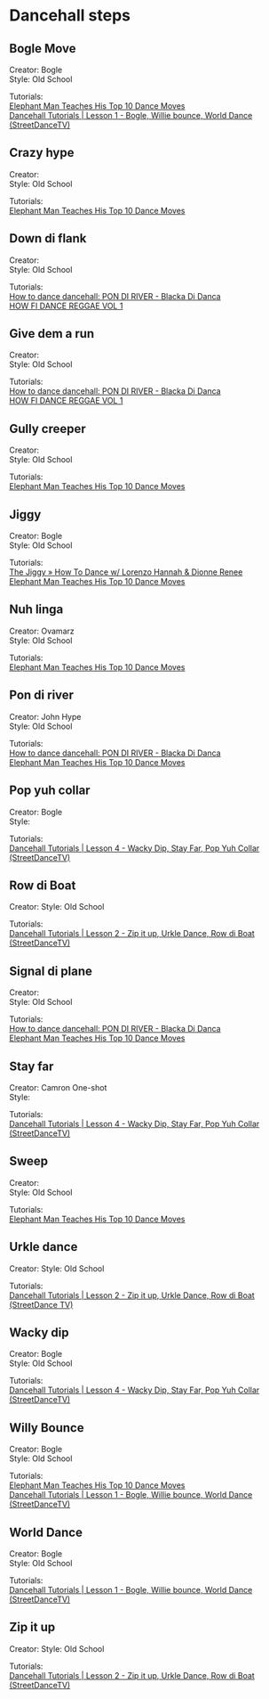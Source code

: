# Dancehall steps

## Bogle Move
Creator: Bogle  
Style: Old School

Tutorials:  
[Elephant Man Teaches His Top 10 Dance Moves](https://youtu.be/jJ1Mz0itsec?t=390)  
[Dancehall Tutorials | Lesson 1 - Bogle, Willie bounce, World Dance (StreetDanceTV)](https://youtu.be/K7CK-Fx4z-c?t=47)

## Crazy hype
Creator:  
Style: Old School

Tutorials:  
[Elephant Man Teaches His Top 10 Dance Moves](https://youtu.be/jJ1Mz0itsec?t=263)

## Down di flank
Creator:  
Style: Old School

Tutorials:  
[How to dance dancehall: PON DI RIVER - Blacka Di Danca](https://youtu.be/NX_hn5HOrwk?list=PLR06NcTrklBrizjaiKoG_3g0liA72sj4I&t=147)  
[HOW FI DANCE REGGAE VOL 1](https://youtu.be/opm7yVgy45k?t=36)

## Give dem a run
Creator:  
Style: Old School

Tutorials:  
[How to dance dancehall: PON DI RIVER - Blacka Di Danca](https://youtu.be/NX_hn5HOrwk?list=PLR06NcTrklBrizjaiKoG_3g0liA72sj4I&t=176)  
[HOW FI DANCE REGGAE VOL 1](https://youtu.be/opm7yVgy45k?t=53)  

## Gully creeper
Creator:  
Style: Old School

Tutorials:  
[Elephant Man Teaches His Top 10 Dance Moves](https://youtu.be/jJ1Mz0itsec?t=206)

## Jiggy
Creator: Bogle  
Style: Old School

Tutorials:  
[The Jiggy » How To Dance w/ Lorenzo Hannah & Dionne Renee](https://youtu.be/N1O5UoV-H7U?t=29)  
[Elephant Man Teaches His Top 10 Dance Moves](https://youtu.be/jJ1Mz0itsec?t=452)

## Nuh linga
Creator: Ovamarz  
Style: Old School

Tutorials:  
[Elephant Man Teaches His Top 10 Dance Moves](https://youtu.be/jJ1Mz0itsec?t=146)

## Pon di river
Creator: John Hype  
Style: Old School

Tutorials:  
[How to dance dancehall: PON DI RIVER - Blacka Di Danca](https://youtu.be/NX_hn5HOrwk?list=PLR06NcTrklBrizjaiKoG_3g0liA72sj4I&t=119)  
[Elephant Man Teaches His Top 10 Dance Moves](https://youtu.be/jJ1Mz0itsec?t=68)

## Pop yuh collar
Creator: Bogle  
Style:

Tutorials:  
[Dancehall Tutorials | Lesson 4 - Wacky Dip, Stay Far, Pop Yuh Collar (StreetDanceTV)](https://youtu.be/u3Quq8OjQtw?t=87)

## Row di Boat
Creator: 
Style: Old School

Tutorials:  
[Dancehall Tutorials | Lesson 2 - Zip it up, Urkle Dance, Row di Boat (StreetDanceTV)](https://youtu.be/VibLZnjqWl8?t=127)

## Signal di plane
Creator:  
Style: Old School

Tutorials:  
[How to dance dancehall: PON DI RIVER - Blacka Di Danca](https://youtu.be/NX_hn5HOrwk?list=PLR06NcTrklBrizjaiKoG_3g0liA72sj4I&t=97)  
[Elephant Man Teaches His Top 10 Dance Moves](https://youtu.be/jJ1Mz0itsec?t=109)

## Stay far
Creator: Camron One-shot  
Style:

Tutorials:  
[Dancehall Tutorials | Lesson 4 - Wacky Dip, Stay Far, Pop Yuh Collar (StreetDanceTV)](https://youtu.be/u3Quq8OjQtw?t=126)

## Sweep
Creator:  
Style: Old School

Tutorials:  
[Elephant Man Teaches His Top 10 Dance Moves](https://youtu.be/jJ1Mz0itsec?t=310)

## Urkle dance
Creator: 
Style: Old School

Tutorials:  
[Dancehall Tutorials | Lesson 2 - Zip it up, Urkle Dance, Row di Boat (StreetDance TV)](https://youtu.be/VibLZnjqWl8?t=83)

## Wacky dip
Creator: Bogle  
Style: Old School

Tutorials:  
[Dancehall Tutorials | Lesson 4 - Wacky Dip, Stay Far, Pop Yuh Collar (StreetDanceTV)](https://youtu.be/u3Quq8OjQtw?t=42)

## Willy Bounce
Creator: Bogle  
Style: Old School

Tutorials:  
[Elephant Man Teaches His Top 10 Dance Moves](https://youtu.be/jJ1Mz0itsec?t=343)  
[Dancehall Tutorials | Lesson 1 - Bogle, Willie bounce, World Dance (StreetDanceTV)](https://youtu.be/K7CK-Fx4z-c?t=80)

## World Dance
Creator: Bogle  
Style: Old School

Tutorials:  
[Dancehall Tutorials | Lesson 1 - Bogle, Willie bounce, World Dance (StreetDanceTV)](https://youtu.be/K7CK-Fx4z-c?t=115)

## Zip it up
Creator: 
Style: Old School

Tutorials:  
[Dancehall Tutorials | Lesson 2 - Zip it up, Urkle Dance, Row di Boat (StreetDanceTV)](https://youtu.be/VibLZnjqWl8?t=38)
